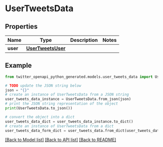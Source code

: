 # UserTweetsData


## Properties

Name | Type | Description | Notes
------------ | ------------- | ------------- | -------------
**user** | [**UserTweetsUser**](UserTweetsUser.md) |  | 

## Example

```python
from twitter_openapi_python_generated.models.user_tweets_data import UserTweetsData

# TODO update the JSON string below
json = "{}"
# create an instance of UserTweetsData from a JSON string
user_tweets_data_instance = UserTweetsData.from_json(json)
# print the JSON string representation of the object
print(UserTweetsData.to_json())

# convert the object into a dict
user_tweets_data_dict = user_tweets_data_instance.to_dict()
# create an instance of UserTweetsData from a dict
user_tweets_data_form_dict = user_tweets_data.from_dict(user_tweets_data_dict)
```
[[Back to Model list]](../README.md#documentation-for-models) [[Back to API list]](../README.md#documentation-for-api-endpoints) [[Back to README]](../README.md)


